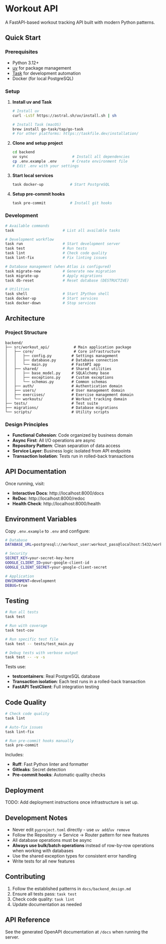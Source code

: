# Workout API

A FastAPI-based workout tracking API built with modern Python patterns.

## Quick Start

### Prerequisites

- Python 3.12+
- [uv](https://docs.astral.sh/uv/) for package management
- [Task](https://taskfile.dev/) for development automation
- Docker (for local PostgreSQL)

### Setup

1. **Install uv and Task**
   ```bash
   # Install uv
   curl -LsSf https://astral.sh/uv/install.sh | sh

   # Install Task (macOS)
   brew install go-task/tap/go-task
   # For other platforms: https://taskfile.dev/installation/
   ```

2. **Clone and setup project**
   ```bash
   cd backend
   uv sync                    # Install all dependencies
   cp .env.example .env       # Create environment file
   # Edit .env with your settings
   ```

3. **Start local services**
   ```bash
   task docker-up            # Start PostgreSQL
   ```

4. **Setup pre-commit hooks**
   ```bash
   task pre-commit           # Install git hooks
   ```

### Development

```bash
# Available commands
task                      # List all available tasks

# Development workflow
task run                  # Start development server
task test                 # Run tests
task lint                 # Check code quality
task lint-fix             # Fix linting issues

# Database management (when Atlas is configured)
task migrate-new          # Generate new migration
task migrate-up           # Apply migrations
task db-reset             # Reset database (DESTRUCTIVE)

# Utilities
task shell                # Start IPython shell
task docker-up            # Start services
task docker-down          # Stop services
```

## Architecture

### Project Structure

```
backend/
├── src/workout_api/           # Main application package
│   ├── core/                  # Core infrastructure
│   │   ├── config.py         # Settings management
│   │   ├── database.py       # Database connection
│   │   └── main.py           # FastAPI app
│   ├── shared/               # Shared utilities
│   │   ├── base_model.py     # SQLAlchemy base
│   │   ├── exceptions.py     # Custom exceptions
│   │   └── schemas.py        # Common schemas
│   ├── auth/                 # Authentication domain
│   ├── users/                # User management domain
│   ├── exercises/            # Exercise management domain
│   └── workouts/             # Workout tracking domain
├── tests/                    # Test suite
├── migrations/               # Database migrations
└── scripts/                  # Utility scripts
```

### Design Principles

- **Functional Cohesion**: Code organized by business domain
- **Async First**: All I/O operations are async
- **Repository Pattern**: Clean separation of data access
- **Service Layer**: Business logic isolated from API endpoints
- **Transaction Isolation**: Tests run in rolled-back transactions

## API Documentation

Once running, visit:
- **Interactive Docs**: http://localhost:8000/docs
- **ReDoc**: http://localhost:8000/redoc
- **Health Check**: http://localhost:8000/health

## Environment Variables

Copy `.env.example` to `.env` and configure:

```bash
# Database
DATABASE_URL=postgresql://workout_user:workout_pass@localhost:5432/workout_db

# Security
SECRET_KEY=your-secret-key-here
GOOGLE_CLIENT_ID=your-google-client-id
GOOGLE_CLIENT_SECRET=your-google-client-secret

# Application
ENVIRONMENT=development
DEBUG=true
```

## Testing

```bash
# Run all tests
task test

# Run with coverage
task test-cov

# Run specific test file
task test -- tests/test_main.py

# Debug tests with verbose output
task test -- -v -s
```

Tests use:
- **testcontainers**: Real PostgreSQL database
- **Transaction isolation**: Each test runs in a rolled-back transaction
- **FastAPI TestClient**: Full integration testing

## Code Quality

```bash
# Check code quality
task lint

# Auto-fix issues
task lint-fix

# Run pre-commit hooks manually
task pre-commit
```

Includes:
- **Ruff**: Fast Python linter and formatter
- **Gitleaks**: Secret detection
- **Pre-commit hooks**: Automatic quality checks

## Deployment

TODO: Add deployment instructions once infrastructure is set up.

## Development Notes

- Never edit `pyproject.toml` directly - use `uv add`/`uv remove`
- Follow the Repository → Service → Router pattern for new features
- All database operations must be async
- **Always use bulk/batch operations** instead of row-by-row operations when working with databases
- Use the shared exception types for consistent error handling
- Write tests for all new features

## Contributing

1. Follow the established patterns in `docs/backend_design.md`
2. Ensure all tests pass: `task test`
3. Check code quality: `task lint`
4. Update documentation as needed

## API Reference

See the generated OpenAPI documentation at `/docs` when running the server.
